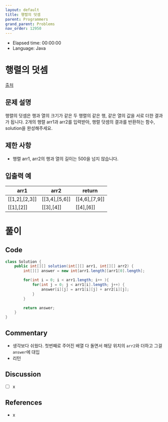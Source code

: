 ```yaml
---
layout: default
title: 행렬의 덧셈
parent: Programmers
grand_parent: Problems
nav_order: 12950
---
```


- Elapsed time: 00:00:00
- Language: Java

<!-- 문제 -->
# 행렬의 덧셈

[출처](https://programmers.co.kr/learn/courses/30/lessons/12950?language=java)

## 문제 설명

행렬의 덧셈은 행과 열의 크기가 같은 두 행렬의 같은 행, 같은 열의 값을 서로 더한 결과가 됩니다. 2개의 행렬 arr1과 arr2를 입력받아, 행렬 덧셈의 결과를 반환하는 함수, solution을 완성해주세요.

## 제한 사항

- 행렬 arr1, arr2의 행과 열의 길이는 500을 넘지 않습니다.

## 입출력 예

| arr1          | arr2          | return        |
| ------------- | ------------- | ------------- |
| [[1,2],[2,3]] | [[3,4],[5,6]] | [[4,6],[7,9]] |
| [[1],[2]]     | [[3],[4]]     | [[4],[6]]     |

<!-- 풀이 -->
# 풀이

## Code

``` java
class Solution {
    public int[][] solution(int[][] arr1, int[][] arr2) {
        int[][] answer = new int[arr1.length][arr1[0].length];

        for(int i = 0; i < arr1.length; i++ ){
            for(int j = 0; j < arr1[i].length; j++) {
                answer[i][j] = arr1[i][j] + arr2[i][j];
            }
        }

        return answer;
    }
}
```

## Commentary

- 생각보다 쉬웠다. 첫번째로 주어진 배열 다 돌면서 해당 위치의 `arr2`와 더하고 그걸 `answer`에 대입
- 리턴

## Discussion

- [ ] x

## References
- x